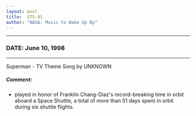 ```yaml
---
layout: post
title:  STS-91
author: "NASA: Music to Wake Up By"
---
```


----
### DATE: June 10, 1998
----
Superman - TV Theme Song by UNKNOWN

##### Comment:
* played in honor of Franklin Chang-Diaz's record-breaking time in orbit aboard a Space Shuttle, a total of more than 51 days spent in orbit during six shuttle flights.
